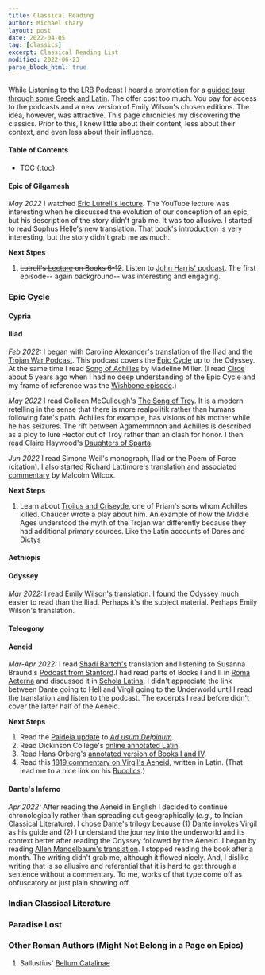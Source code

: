 ```yaml
---
title: Classical Reading
author: Michael Chary
layout: post
date: 2022-04-05
tag: [classics] 
excerpt: Classical Reading List
modified: 2022-06-23
parse_block_html: true
---
```


While Listening to the LRB Podcast I heard a promotion for a <a href="https://londonreviewbookbox.co.uk/products/close-readings-plus-among-the-ancients">guided tour through some Greek and Latin</a>. The offer cost too much. You pay for access to the podcasts and a new version of Emily Wilson's chosen editions. The idea, however, was attractive. This page chronicles my discovering the classics. Prior to this, I knew little about their content, less about their context, and even less about their influence. 

#### Table of Contents
* TOC
{:toc}

#### Epic of Gilgamesh
*May 2022* I watched <a href="https://www.youtube.com/watch?v=_V6lsgPE90E&ab_channel=EricLuttrell">Eric Lutrell's lecture</a>.  The YouTube lecture was interesting when he discussed the evolution of our conception of an epic, but his description of the story didn't grab me. It was too allusive. I started to read Sophus Helle's [new translation](https://www.amazon.com/Gilgamesh-New-Translation-Ancient-Epic/dp/0300251181/ref=asc_df_0300251181/?tag=hyprod-20&linkCode=df0&hvadid=544446015557&hvpos=&hvnetw=g&hvrand=7168345392889284666&hvpone=&hvptwo=&hvqmt=&hvdev=c&hvdvcmdl=&hvlocint=&hvlocphy=9067609&hvtargid=pla-1392800553339&psc=1). That book's introduction is very interesting, but the story didn't grab me as much. 

**Next Stpes**
1. ~~Lutrell's <a href="https://www.youtube.com/watch?v=SQ_zwXOmC34">Lecture</a> on Books 6-12~~.  Listen to [John Harris' podcast](https://podcasts.apple.com/us/podcast/epic-of-gilgamesh/id452027202?i=1000095847043). The first episode-- again background-- was interesting and engaging.

### Epic Cycle

#### Cypria

#### Iliad
*Feb 2022:* I began with <a href="https://www.amazon.com/Iliad-New-Translation-Caroline-Alexander/dp/0062046284">Caroline Alexander's</a> translation of the Iliad and the <a href="https://trojanwarpodcast.com/">Trojan War Podcast</a>. This podcast covers the <a href="https://en.wikipedia.org/wiki/Epic_Cycle">Epic Cycle</a> up to the Odyssey. At the same time I read <a href="http://madelinemiller.com/the-song-of-achilles/">Song of Achilles</a> by Madeline Miller. (I read <a href="http://madelinemiller.com/circe/">Circe</a> about 5 years ago when I had no deep understanding of the Epic Cycle and my frame of reference was the <a href="https://www.imdb.com/title/tt0957608/">Wishbone episode</a>.)

*May 2022* I read Colleen McCullough's <a href="https://www.amazon.com/Song-Troy-Colleen-Mccullough/dp/140911855X/ref=sr_1_14?keywords=colleen+mccullough&qid=1652180014&sprefix=collen+mccullou%2Caps%2C240&sr=8-14">The Song of Troy</a>. It is a modern retelling in the sense that there is more realpolitik rather than humans following fate's path. Achilles for example, has visions of his mother while he has seizures. The rift between Agamemmnon and Achilles is described as a ploy to lure Hector out of Troy rather than an clash for honor. I then read Claire Haywood's <a href="https://www.amazon.com/Daughters-Sparta-Novel-Claire-Heywood/dp/0593184378/ref=tmm_pap_swatch_0?_encoding=UTF8&qid=&sr=">Daughters of Sparta</a>.

*Jun 2022* I read Simone Weil's monograph, Iliad or the Poem of Force (citation). I also started Richard Lattimore's [translation](https://www.amazon.com/Iliad-Homer-Richmond-Lattimore/dp/0226470490) and associated [commentary](https://www.amazon.com/gp/product/0226898555/ref=ppx_yo_dt_b_search_asin_title?ie=UTF8&psc=1) by Malcolm Wilcox.

**Next Steps**
1. Learn about <a href="https://en.m.wikipedia.org/wiki/Troilus_and_Criseyde">Troilus and Criseyde</a>, one of Priam's sons whom Achilles killed. Chaucer wrote a play about him. An example of how the Middle Ages understood the myth of the Trojan war differently because they had additional primary sources. Like the Latin accounts of Dares and Dictys


#### Aethiopis

#### Odyssey
*Mar 2022:* I read <a href="https://www.google.com/url?sa=t&rct=j&q=&esrc=s&source=web&cd=&ved=2ahUKEwiN-77W34b3AhXshIkEHYAiC04QFnoECAYQAQ&url=https%3A%2F%2Fwww.emilyrcwilson.com%2Fthe-odyssey&usg=AOvVaw1JJFr4JwhPpIIEqFP5LqSE">Emily Wilson's translation</a>. I found the Odyssey much easier to read than the Iliad. Perhaps it's the subject material. Perhaps Emily Wilson's translation. 

#### Teleogony

#### Aeneid
*Mar-Apr 2022:* I read <a href="https://www.amazon.com/Aeneid-Vergil/dp/1984854127/ref=sr_1_1?crid=312K4J9MWSLZ0&keywords=aeneid+bartsch&qid=1649498703&sprefix=aeneid+bartsch%2Caps%2C812&sr=8-1">Shadi Bartch's</a> translation and listening to Susanna Braund's <a href="https://podcasts.apple.com/us/podcast/virgils-aeneid/id384233916">Podcast from Stanford</a>.I had read parts of Books I and II in <a href="https://www.amazon.com/Roma-Aeterna-Hans-H-%C3%98rberg/dp/1585102334">Roma Aeterna</a> and discussed it in <a href="https://scholalatina.it/en/scholae-de-litteris-latinis-latin-literature-courses/">Schola Latina</a>. I didn't appreciate the link between Dante going to Hell and Virgil going to the Underworld until I read the translation and listen to the podcast. The excerpts I read before didn't cover the latter half of the Aeneid.

**Next Steps**
1. Read the <a href="https://www.amazon.com/Dolphin-Editions-Virgils-Paideia-Institute/dp/1483418863">Paideia update</a> to <a href="https://vivariumnovum.it/risorse-didattiche/propria-formazione/classici-latini-edizione-monolingue">_Ad usum Delpinum_</a>.
1. Read Dickinson College's <a href="https://dcc.dickinson.edu/vergil-aeneid/vergil-aeneid-i-1-11">online annotated Latin</a>.
1. Read Hans Orberg's <a href="https://www.amazon.com/Vergil-Aeneis-Libros-Lingua-Latina/dp/158510633X/ref=sr_1_1?crid=3E10HZLIB3GMR&keywords=9781585106332&qid=1650143014&sprefix=9781585106332%2Caps%2C87&sr=8-1">annotated version of Books I and IV</a>.
1. Read this <a href="https://play.google.com/store/books/details?id=0RtBAAAAMAAJ&rdid=book-0RtBAAAAMAAJ&rdot=1">1819 commentary on Virgil's Aeneid</a>, written in Latin. (That lead me to a nice link on his <a href="https://play.google.com/books/reader?id=0RtBAAAAMAAJ&pg=GBS.PA79&hl=en">Bucolics</a>.)

#### Dante's Inferno
*Apr 2022:* After reading the Aeneid in English I decided to continue chronologically rather than spreading out geographically (*e.g.,* to Indian Classical Literature). I chose Dante's trilogy because (1) Dante invokes Virgil as his guide and (2) I understand the journey into the underworld and its context better after reading the Odyssey followed by the Aeneid. I began by reading <a href="https://www.amazon.com/Divine-Comedy-Inferno-Purgatorio-Paradiso/dp/3903352004/ref=sr_1_8?keywords=dantes+inferno+mandelbaum&qid=1650369878&sprefix=dantes+inferno+mand%2Caps%2C99&sr=8-8">Allen Mandelbaum's translation</a>. I stopped reading the book after a month. The writing didn't grab me, although it flowed nicely. And, I dislike writing that is so allusive and referential that it is hard to get through a sentence without a commentary. To me, works of that type come off as obfuscatory or just plain showing off.


### Indian Classical Literature

### Paradise Lost

### Other Roman Authors (Might Not Belong in a Page on Epics)
1. Sallustius' <a href="https://www.uq.edu.au/hprcflex/lt2310/sallust6.htm">Bellum Catalinae</a>.